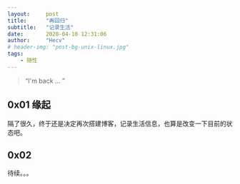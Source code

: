 ```yaml
---
layout:     post
title:      "再回归"
subtitle:   "记录生活"
date:       2020-04-10 12:31:06
author:     "Hecv"
# header-img: "post-bg-unix-linux.jpg"
tags:
    - 随性
---
```




> “I'm back ... ”

## 0x01  缘起

隔了很久，终于还是决定再次搭建博客，记录生活信息，也算是改变一下目前的状态吧。



## 0x02 

待续。。。
